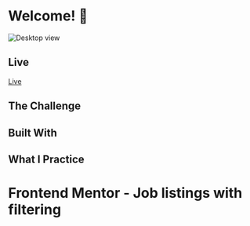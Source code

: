 
# Welcome! 👋

![Desktop view](./design/)


## Live

[Live]()


## The Challenge



## Built With



## What I Practice


# Frontend Mentor - Job listings with filtering
